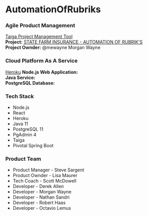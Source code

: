 # AutomationOfRubriks

### Agile Product Management
[Taiga Project Management Tool](https://taiga.io/ "taiga.io")  
__Project:__ [STATE FARM INSURANCE - AUTOMATION OF RUBRIK'S](https://tree.taiga.io/project/mewayne-state-farm-insurance-automation-of-rubriks/timeline "Link To Project Page")   
__Project Ownder:__ @mewayne Morgan Wayne  

### Cloud Platform As A Service  
[Heroku](https://heroku.com "Heroku")
__Node.js Web Application:__  
__Java Service:__  
__PostgreSQL Database:__  

### Tech Stack  
- Node.js
- React
- Heroku
- Java 11
- PostgreSQL 11
- PgAdmin 4
- Taiga
- Pivotal Spring Boot

### Product Team
- Product Manager - Steve Sargent
- Product Ownder - Lisa Maurer
- Tech Coach - Scott McDowell
- Developer - Derek Allen
- Developer - Morgan Wayne
- Developer - Nathan Sandri
- Developer - Robert Haas
- Developer - Octavio Lemus
